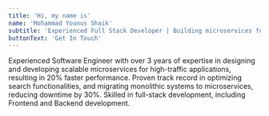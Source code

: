```yaml
---
title: 'Hi, my name is'
name: 'Mohammad Younus Shaik'
subtitle: 'Experienced Full Stack Developer | Building microservices for website and mobile development'
buttonText: 'Get In Touch'
---
```


Experienced Software Engineer with over 3 years of expertise in designing and developing scalable microservices for high-traffic applications, resulting in 20% faster performance. Proven track record in optimizing search functionalities, and migrating monolithic systems to microservices, reducing downtime by 30%. Skilled in full-stack development, including Frontend and Backend development.
